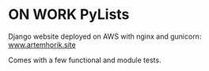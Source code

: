 # ON WORK PyLists
Django website deployed on AWS with nginx and gunicorn: www.artemhorik.site

Comes with a few functional and module tests.
